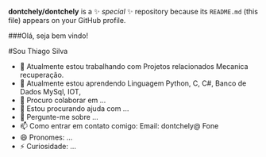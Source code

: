 **dontchely/dontchely** is a ✨ _special_ ✨ repository because its `README.md` (this file) appears on your GitHub profile.

###Olá, seja bem vindo!
      
  #Sou Thiago Silva 
  
- 🔭 Atualmente estou trabalhando com Projetos relacionados Mecanica recuperação. 
- 🌱 Atualmente estou aprendendo Linguagem Python, C, C#, Banco de Dados MySql, IOT,   
- 👯 Procuro colaborar em ...
- 🤔 Estou procurando ajuda com ...
- 💬 Pergunte-me sobre ...
- 📫 Como entrar em contato comigo: Email: dontchely@ Fone 
- 😄 Pronomes: ...
- ⚡ Curiosidade: ...

